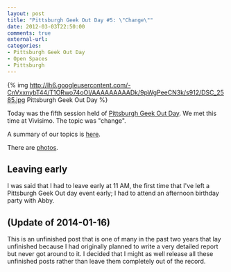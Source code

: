 ```yaml
---
layout: post
title: "Pittsburgh Geek Out Day #5: \"Change\""
date: 2012-03-03T22:50:00
comments: true
external-url: 
categories: 
- Pittsburgh Geek Out Day
- Open Spaces
- Pittsburgh
---
```

{% img http://lh6.googleusercontent.com/-CnVxxnybT44/T1ORwo74oOI/AAAAAAAAADk/9pWgPeeCN3k/s912/DSC_2585.jpg Pittsburgh Geek Out Day %}

Today was the fifth session held of [Pittsburgh Geek Out Day](http://www.pghgeekoutday.com/). We met this time at Vivisimo. The topic was "change".

A summary of our topics is [here](http://www.pghgeekoutday.com/sessions/2012).

There are [photos](http://www.pghgeekoutday.com/photos).

## Leaving early

I was said that I had to leave early at 11 AM, the first time that I've left a Pittsburgh Geek Out day event early; I had to attend an afternoon birthday party with Abby.

## (Update of 2014-01-16)

This is an unfinished post that is one of many in the past two years that lay unfinished because I had originally planned to write a very detailed report but never got around to it. I decided that I might as well release all these unfinished posts rather than leave them completely out of the record.
